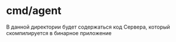 # cmd/agent

В данной директории будет содержаться код Сервера, который скомпилируется в бинарное приложение 
